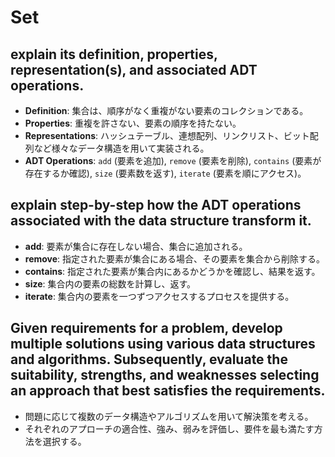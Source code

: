 # Set

## explain its definition, properties, representation(s), and associated ADT operations.
- **Definition**: 集合は、順序がなく重複がない要素のコレクションである。
- **Properties**: 重複を許さない、要素の順序を持たない。
- **Representations**: ハッシュテーブル、連想配列、リンクリスト、ビット配列など様々なデータ構造を用いて実装される。
- **ADT Operations**: `add` (要素を追加), `remove` (要素を削除), `contains` (要素が存在するか確認), `size` (要素数を返す), `iterate` (要素を順にアクセス)。

## explain step-by-step how the ADT operations associated with the data structure transform it.
- **add**: 要素が集合に存在しない場合、集合に追加される。
- **remove**: 指定された要素が集合にある場合、その要素を集合から削除する。
- **contains**: 指定された要素が集合内にあるかどうかを確認し、結果を返す。
- **size**: 集合内の要素の総数を計算し、返す。
- **iterate**: 集合内の要素を一つずつアクセスするプロセスを提供する。

## Given requirements for a problem, develop multiple solutions using various data structures and algorithms. Subsequently, evaluate the suitability, strengths, and weaknesses selecting an approach that best satisfies the requirements.
- 問題に応じて複数のデータ構造やアルゴリズムを用いて解決策を考える。
- それぞれのアプローチの適合性、強み、弱みを評価し、要件を最も満たす方法を選択する。
